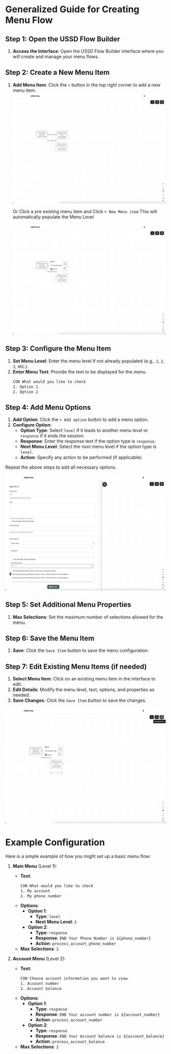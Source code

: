 # Generalized Guide for Creating Menu Flow

## Step 1: Open the USSD Flow Builder

1. **Access the Interface**: Open the USSD Flow Builder interface where you will create and manage your menu flows.

## Step 2: Create a New Menu Item

1. **Add Menu Item**: Click the `+` button in the top right corner to add a new menu item.
   ![Add Menu Item](../images/step-1.png)

   Or Click a pre existing menu item and Click `+ New Menu item` This will automatically populate the Menu Level

   ![Configure Menu Item](../images/step-2.png)

## Step 3: Configure the Menu Item

1. **Set Menu Level**: Enter the menu level if not already populated (e.g., `1`, `2`, `3`, etc.).
2. **Enter Menu Text**: Provide the text to be displayed for the menu.
   ```plaintext
   CON What would you like to check
   1. Option 1
   2. Option 2
   ```

## Step 4: Add Menu Options

1. **Add Option**: Click the `+ Add option` button to add a menu option.
2. **Configure Option**:
   - **Option Type**: Select `level` if it leads to another menu level or `response` if it ends the session.
   - **Response**: Enter the response text if the option type is `response`.
   - **Next Menu Level**: Select the next menu level if the option type is `level`.
   - **Action**: Specify any action to be performed (if applicable).

Repeat the above steps to add all necessary options.

![Add Menu Options](../images/step-3.png)

## Step 5: Set Additional Menu Properties

1. **Max Selections**: Set the maximum number of selections allowed for the menu.

## Step 6: Save the Menu Item

1. **Save**: Click the `Save Item` button to save the menu configuration.

## Step 7: Edit Existing Menu Items (if needed)

1. **Select Menu Item**: Click on an existing menu item in the interface to edit.
2. **Edit Details**: Modify the menu level, text, options, and properties as needed.
3. **Save Changes**: Click the `Save Item` button to save the changes.

![Save Menu Item](../images/step-4.png)

# Example Configuration

Here is a simple example of how you might set up a basic menu flow:

1. **Main Menu** (Level 1):

   - **Text**:
     ```plaintext
     CON What would you like to check
     1. My account
     2. My phone number
     ```
   - **Options**:
     - **Option 1**:
       - **Type**: `level`
       - **Next Menu Level**: `2`
     - **Option 2**:
       - **Type**: `response`
       - **Response**: `END Your Phone Number is ${phone_number}`
       - **Action**: `process_account_phone_number`
   - **Max Selections**: `2`

2. **Account Menu** (Level 2):
   - **Text**:
     ```plaintext
     CON Choose account information you want to view
     1. Account number
     2. Account balance
     ```
   - **Options**:
     - **Option 1**:
       - **Type**: `response`
       - **Response**: `END Your account number is ${account_number}`
       - **Action**: `process_account_number`
     - **Option 2**:
       - **Type**: `response`
       - **Response**: `END Your Account balance is ${account_balance}`
       - **Action**: `process_account_balance`
   - **Max Selections**: `2`
